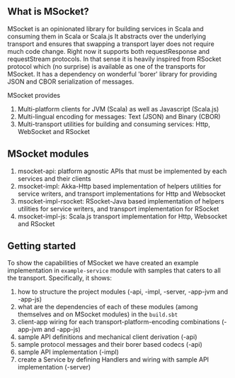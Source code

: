 
What is MSocket?
---------------

MSocket is an opinionated library for building services in Scala and consuming them
in Scala or Scala.js
It abstracts over the underlying transport 
and ensures that swapping a transport layer does not require much code change.
Right now it supports both requestResponse and requestStream protocols.
In that sense it is heavily inspired from RSocket protocol which (no surprise) is
available as one of the transports for MSocket. 
It has a dependency on wonderful 'borer' library for providing 
JSON and CBOR serialization of messages.

MSocket provides
1. Multi-platform clients for JVM (Scala) as well as Javascript (Scala.js)
2. Multi-lingual encoding for messages: Text (JSON) and Binary (CBOR)
3. Multi-transport utilities for building and consuming services: Http, WebSocket and RSocket

MSocket modules
---------------

1. msocket-api: platform agnostic APIs that must be implemented 
by each services and their clients
2. msocket-impl: Akka-Http based implementation of helpers utilities 
for service writers, and transport implementations for Http and Websocket
3. msocket-impl-rsocket: RSocket-Java based implementation of helpers utilities 
for service writers, and transport implementation for RSocket
4. msocket-impl-js: Scala.js transport implementation for Http, Websocket and RSocket 

Getting started
---------------

To show the capabilities of MSocket we have created an example implementation 
in `example-service` module with samples that caters to all the transport. 
Specifically, it shows: 
 
1. how to structure the project modules (-api, -impl, -server, -app-jvm and -app-js)
2. what are the dependencies of each of these modules 
(among themselves and on MSocket modules) in the `build.sbt`
3. client-app wiring for each transport-platform-encoding combinations (-app-jvm and -app-js)
4. sample API definitions and mechanical client derivation (-api)
5. sample protocol messages and their borer based codecs (-api) 
6. sample API implementation (-impl)
7. create a Service by defining Handlers and wiring with sample API implementation (-server)

